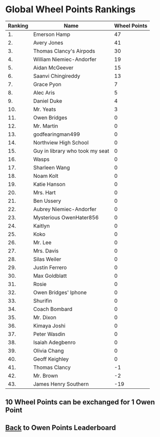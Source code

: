 # Global Wheel Points Rankings

|Ranking|Name|Wheel Points|
| ----------- | ----------- | ----------- |
|1.|Emerson Hamp|47|
|2.|Avery Jones|41|
|3.|Thomas Clancy's Airpods|30|
|4.|William Niemiec-Andorfer|19|
|5.|Aidan McGeever|15|
|6.|Saanvi Chingireddy|13|
|7.|Grace Pyon|7|
|8.|Alec Aris|5|
|9.|Daniel Duke|4|
|10.|Mr. Yeats|3|
|11.|Owen Bridges|0|
|12.|Mr. Martin|0|
|13.|godfearingman499|0|
|14.|Northview High School|0|
|15.|Guy in library who took my seat|0|
|16.|Wasps|0|
|17.|Sharleen Wang|0|
|18.|Noam Kolt|0|
|19.|Katie Hanson|0|
|20.|Mrs. Hart|0|
|21.|Ben Ussery|0|
|22.|Aubrey Niemiec-Andorfer|0|
|23.|Mysterious OwenHater856|0|
|24.|Kaitlyn|0|
|25.|Koko|0|
|26.|Mr. Lee|0|
|27.|Mrs. Davis|0|
|28.|Silas Weiler|0|
|29.|Justin Ferrero|0|
|30.|Max Goldblatt|0|
|31.|Rosie|0|
|32.|Owen Bridges' Iphone|0|
|33.|Shurifin|0|
|34.|Coach Bombard|0|
|35.|Mr. Dixon|0|
|36.|Kimaya Joshi|0|
|37.|Peter Wasdin|0|
|38.|Isaiah Adegbenro|0|
|39.|Olivia Chang|0|
|40.|Geoff Keighley|0|
|41.|Thomas Clancy|-1|
|42.|Mr. Brown|-2|
|43.|James Henry Southern|-19|

## 10 Wheel Points can be exchanged for 1 Owen Point

## [Back](../) to Owen Points Leaderboard